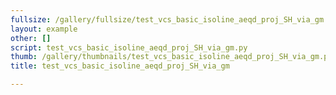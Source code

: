 ```yaml
---
fullsize: /gallery/fullsize/test_vcs_basic_isoline_aeqd_proj_SH_via_gm.png
layout: example
other: []
script: test_vcs_basic_isoline_aeqd_proj_SH_via_gm.py
thumb: /gallery/thumbnails/test_vcs_basic_isoline_aeqd_proj_SH_via_gm.png
title: test_vcs_basic_isoline_aeqd_proj_SH_via_gm

---
```

